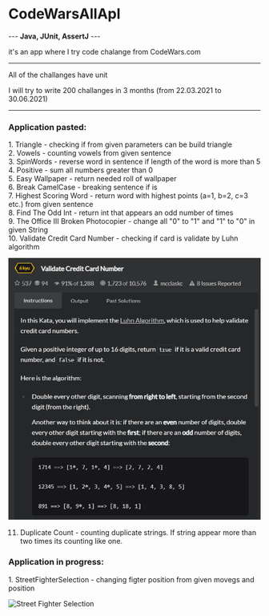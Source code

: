 <h1>CodeWarsAllApl</h1>

--- <b>Java, JUnit, AssertJ</b> ---

it's an app where I try code chalange from CodeWars.com

---
All of the challanges have unit

I will try to write 200 challanges in 3 months (from 22.03.2021 to 30.06.2021)

---
<h3>Application pasted:</h3>
1. Triangle - checking if from given parameters can be build triangle</br>
2. Vowels - counting vowels from given sentence</br>
3. SpinWords - reverse word in sentence if length of the word is more than 5</br>
4. Positive - sum all numbers greater than 0</br>
5. Easy Wallpaper - return needed roll of wallpaper</br>
6. Break CamelCase - breaking sentence if is </br>
7. Highest Scoring Word - return word with highest points (a=1, b=2, c=3 etc.) from given sentence</br>
8. Find The Odd Int - return int that appears an odd number of times</br>
9. The Office III Broken Photocopier - change all "0" to "1" and "1" to "0" in given String</br>
10. Validate Credit Card Number - checking if card is validate by Luhn algorithm </br> 

![Alt text](src/main/resources/ValidateCreditCardNumber.png?raw=true "Title")

11. Duplicate Count - counting duplicate strings. If string appear more than two times its counting like one.
    

<h3>Application in progress:</h3>
1. StreetFighterSelection - changing figter position from given movegs and position

![Street Fighter Selection](https://images.duckduckgo.com/iu/?u=http%3A%2F%2Fwww.fightersgeneration.com%2Fnp5%2Fgm%2Fsf2ce-s2.jpg&f=1)
